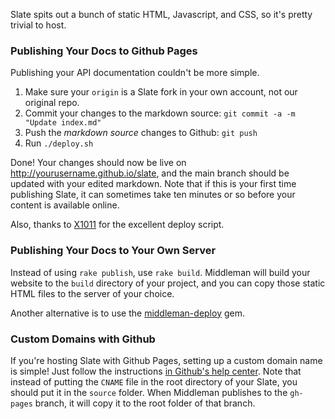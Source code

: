 Slate spits out a bunch of static HTML, Javascript, and CSS, so it's pretty trivial to host.

### Publishing Your Docs to Github Pages

Publishing your API documentation couldn't be more simple.

 1. Make sure your `origin` is a Slate fork in your own account, not our original repo.
 1. Commit your changes to the markdown source: `git commit -a -m "Update index.md"`
 2. Push the *markdown source* changes to Github: `git push`
 3. Run `./deploy.sh`

Done! Your changes should now be live on http://yourusername.github.io/slate, and the main branch should be updated with your edited markdown. Note that if this is your first time publishing Slate, it can sometimes take ten minutes or so before your content is available online.

Also, thanks to [X1011](https://github.com/X1011/git-directory-deploy) for the excellent deploy script.

### Publishing Your Docs to Your Own Server

Instead of using `rake publish`, use `rake build`. Middleman will build your website to the `build` directory of your project, and you can copy those static HTML files to the server of your choice.

Another alternative is to use the [middleman-deploy](https://github.com/middleman-contrib/middleman-deploy) gem. 

### Custom Domains with Github

If you're hosting Slate with Github Pages, setting up a custom domain name is simple! Just follow the instructions [in Github's help center](https://help.github.com/articles/setting-up-a-custom-domain-with-github-pages/). Note that instead of putting the `CNAME` file in the root directory of your Slate, you should put it in the `source` folder. When Middleman publishes to the `gh-pages` branch, it will copy it to the root folder of that branch.